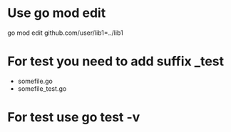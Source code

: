 # Use go mod edit

go mod edit github.com/user/lib1=../lib1

# For test you need to add suffix _test

- somefile.go
- somefile_test.go

# For test use go test -v
